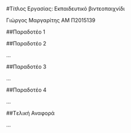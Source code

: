 ﻿#Τίτλος Εργασίας: Εκπαιδευτικό βιντεοπαιχνίδι

Γιώργος Μαργαρίτης ΑΜ Π2015139

##Παραδοτέο 1


##Παραδοτέο 2

...

##Παραδοτέο 3

...

##Παραδοτέο 4

...

##Tελική Αναφορά

...

